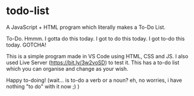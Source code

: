 # todo-list

A JavaScript + HTML program which literally makes a To-Do List. 

To-Do. Hmmm.
I gotta do this today.
I got to do this today.
I got to-do this today. GOTCHA!

This is a simple program made in VS Code using HTML, CSS and JS. I also used Live Server (https://bit.ly/3w2voSD) to test it. This has a to-do list which you can organise and change as your wish.

Happy to-doing!
(wait... is to-do a verb or a noun? eh, no worries, i have nothing "to do" with it now ;) )
